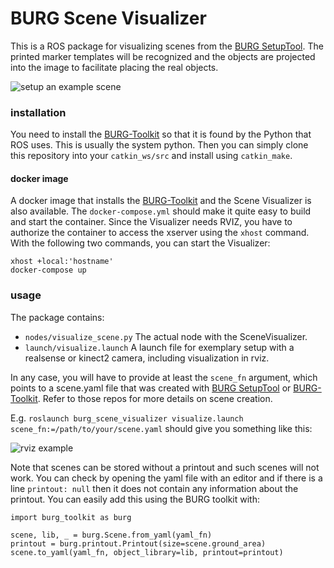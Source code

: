 # BURG Scene Visualizer

This is a ROS package for visualizing scenes from the [BURG SetupTool](https://github.com/markus-suchi/burg-setuptool).
The printed marker templates will be recognized and the objects are projected
into the image to facilitate placing the real objects.

![setup an example scene](assets/setup_scene.png)

### installation

You need to install the [BURG-Toolkit](https://github.com/mrudorfer/burg-toolkit) so that it is found by the Python 
that ROS uses. This is usually the system python.
Then you can simply clone this repository into your `catkin_ws/src` and install 
using `catkin_make`.

#### docker image

A docker image that installs the [BURG-Toolkit](https://github.com/mrudorfer/burg-toolkit) and the Scene Visualizer is also available. 
The `docker-compose.yml` should make it quite easy to build and start the container. 
Since the Visualizer needs RVIZ, you have to authorize the container to access the xserver using the `xhost` command. 
With the following two commands, you can start the Visualizer:
```
xhost +local:'hostname'
docker-compose up
```


### usage

The package contains:
- `nodes/visualize_scene.py` The actual node with the SceneVisualizer.
- `launch/visualize.launch` A launch file for exemplary setup with a realsense or kinect2 camera,
    including visualization in rviz.

In any case, you will have to provide at least the `scene_fn` argument, which points to
a scene.yaml file that was created with
[BURG SetupTool](https://github.com/markus-suchi/burg-setuptool)
or 
[BURG-Toolkit](https://github.com/mrudorfer/burg-toolkit).
Refer to those repos for more details on scene creation.

E.g. `roslaunch burg_scene_visualizer visualize.launch scene_fn:=/path/to/your/scene.yaml` 
should give you something like this:

![rviz example](assets/rviz_example.png)


Note that scenes can be stored without a printout and such scenes will not work. You can check
by opening the yaml file with an editor and if there is a line `printout: null` then it does not contain any
information about the printout. You can easily add this using the BURG toolkit with:

```
import burg_toolkit as burg

scene, lib, _ = burg.Scene.from_yaml(yaml_fn)
printout = burg.printout.Printout(size=scene.ground_area)
scene.to_yaml(yaml_fn, object_library=lib, printout=printout)
```
